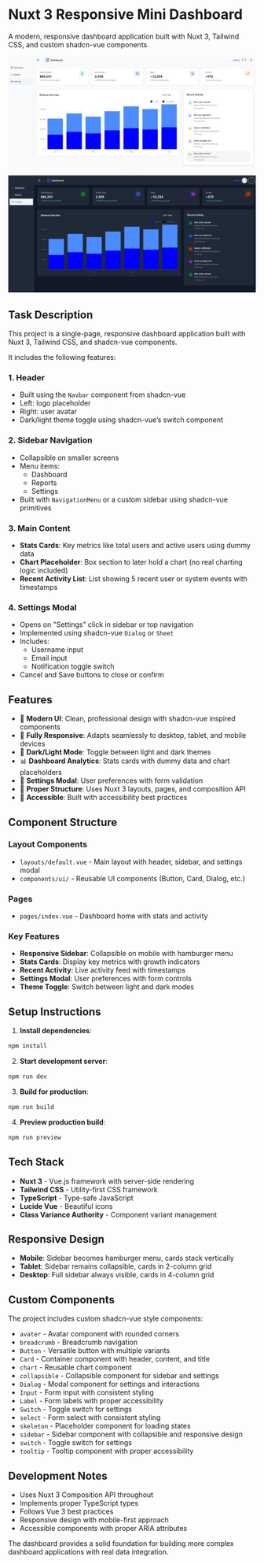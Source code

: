 # Nuxt 3 Responsive Mini Dashboard

A modern, responsive dashboard application built with Nuxt 3, Tailwind CSS, and custom shadcn-vue components.

![MiniDashboard Light](./public/screenshots/mini-dashboard-light.jpg)
![MiniDashboard Dark](./public/screenshots/mini-dashboard-dark.jpg)


## Task Description

This project is a single-page, responsive dashboard application built with Nuxt 3, Tailwind CSS, and shadcn-vue components.

It includes the following features:

### 1. Header

- Built using the `Navbar` component from shadcn-vue
- Left: logo placeholder
- Right: user avatar
- Dark/light theme toggle using shadcn-vue’s switch component

### 2. Sidebar Navigation

- Collapsible on smaller screens
- Menu items:
  - Dashboard
  - Reports
  - Settings
- Built with `NavigationMenu` or a custom sidebar using shadcn-vue primitives

### 3. Main Content

- **Stats Cards**: Key metrics like total users and active users using dummy data
- **Chart Placeholder**: Box section to later hold a chart (no real charting logic included)
- **Recent Activity List**: List showing 5 recent user or system events with timestamps

### 4. Settings Modal

- Opens on "Settings" click in sidebar or top navigation
- Implemented using shadcn-vue `Dialog` or `Sheet`
- Includes:
  - Username input
  - Email input
  - Notification toggle switch
- Cancel and Save buttons to close or confirm

## Features

- 🎨 **Modern UI**: Clean, professional design with shadcn-vue inspired components
- 📱 **Fully Responsive**: Adapts seamlessly to desktop, tablet, and mobile devices
- 🌙 **Dark/Light Mode**: Toggle between light and dark themes
- 📊 **Dashboard Analytics**: Stats cards with dummy data and chart placeholders
- 🔧 **Settings Modal**: User preferences with form validation
- 📁 **Proper Structure**: Uses Nuxt 3 layouts, pages, and composition API
- 🎯 **Accessible**: Built with accessibility best practices

## Component Structure

### Layout Components

- `layouts/default.vue` - Main layout with header, sidebar, and settings modal
- `components/ui/` - Reusable UI components (Button, Card, Dialog, etc.)

### Pages

- `pages/index.vue` - Dashboard home with stats and activity

### Key Features

- **Responsive Sidebar**: Collapsible on mobile with hamburger menu
- **Stats Cards**: Display key metrics with growth indicators
- **Recent Activity**: Live activity feed with timestamps
- **Settings Modal**: User preferences with form controls
- **Theme Toggle**: Switch between light and dark modes

## Setup Instructions

1. **Install dependencies**:

```bash
npm install
```

2. **Start development server**:

```bash
npm run dev
```

3. **Build for production**:

```bash
npm run build
```

4. **Preview production build**:

```bash
npm run preview
```

## Tech Stack

- **Nuxt 3** - Vue.js framework with server-side rendering
- **Tailwind CSS** - Utility-first CSS framework
- **TypeScript** - Type-safe JavaScript
- **Lucide Vue** - Beautiful icons
- **Class Variance Authority** - Component variant management

## Responsive Design

- **Mobile**: Sidebar becomes hamburger menu, cards stack vertically
- **Tablet**: Sidebar remains collapsible, cards in 2-column grid
- **Desktop**: Full sidebar always visible, cards in 4-column grid

## Custom Components

The project includes custom shadcn-vue style components:

- `avater` - Avatar component with rounded corners
- `breadcrumb` - Breadcrumb navigation
- `Button` - Versatile button with multiple variants
- `Card` - Container component with header, content, and title
- `chart` - Reusable chart component
- `collapsible` - Collapsible component for sidebar and settings
- `Dialog` - Modal component for settings and interactions
- `Input` - Form input with consistent styling
- `Label` - Form labels with proper accessibility
- `Switch` - Toggle switch for settings
- `select` - Form select with consistent styling
- `skeleton` - Placeholder component for loading states
- `sidebar` - Sidebar component with collapsible and responsive design
- `switch` - Toggle switch for settings
- `tooltip` - Tooltip component with proper accessibility

## Development Notes

- Uses Nuxt 3 Composition API throughout
- Implements proper TypeScript types
- Follows Vue 3 best practices
- Responsive design with mobile-first approach
- Accessible components with proper ARIA attributes

The dashboard provides a solid foundation for building more complex dashboard applications with real data integration.
